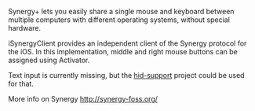 Synergy+ lets you easily share a single mouse and keyboard between multiple computers with different operating systems, without special hardware.

iSynergyClient provides an independent client of the Synergy protocol for the iOS. In this implementation, middle and right mouse buttons can be assigned using Activator.

Text input is currently missing, but the [hid-support](http://code.google.com/p/hid-support/) project could be used for that.

More info on Synergy http://synergy-foss.org/
